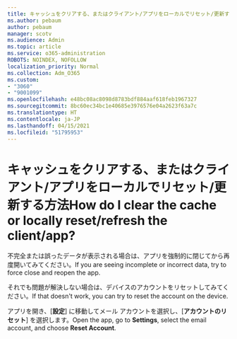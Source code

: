 ```yaml
---
title: キャッシュをクリアする、またはクライアント/アプリをローカルでリセット/更新する方法
ms.author: pebaum
author: pebaum
manager: scotv
ms.audience: Admin
ms.topic: article
ms.service: o365-administration
ROBOTS: NOINDEX, NOFOLLOW
localization_priority: Normal
ms.collection: Adm_O365
ms.custom:
- "3060"
- "9001099"
ms.openlocfilehash: e48bc08ac8098d8783bdf884aaf618feb1967327
ms.sourcegitcommit: 8bc60ec34bc1e40685e3976576e04a2623f63a7c
ms.translationtype: HT
ms.contentlocale: ja-JP
ms.lasthandoff: 04/15/2021
ms.locfileid: "51795953"
---
```

# <a name="how-do-i-clear-the-cache-or-locally-resetrefresh-the-clientapp"></a><span data-ttu-id="0ae17-102">キャッシュをクリアする、またはクライアント/アプリをローカルでリセット/更新する方法</span><span class="sxs-lookup"><span data-stu-id="0ae17-102">How do I clear the cache or locally reset/refresh the client/app?</span></span>

<span data-ttu-id="0ae17-103">不完全または誤ったデータが表示される場合は、アプリを強制的に閉じてから再度開いてみてください。</span><span class="sxs-lookup"><span data-stu-id="0ae17-103">If you are seeing incomplete or incorrect data, try to force close and reopen the app.</span></span>  

<span data-ttu-id="0ae17-104">それでも問題が解決しない場合は、デバイスのアカウントをリセットしてみてください。</span><span class="sxs-lookup"><span data-stu-id="0ae17-104">If that doesn't work, you can try to reset the account on the device.</span></span>
 
<span data-ttu-id="0ae17-105">アプリを開き、[**設定**] に移動してメール アカウントを選択し、[**アカウントのリセット**] を選択します。</span><span class="sxs-lookup"><span data-stu-id="0ae17-105">Open the app, go to **Settings**, select the email account, and choose **Reset Account**.</span></span>